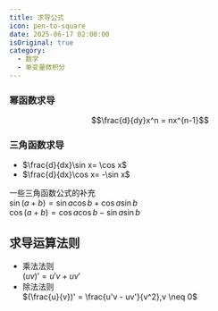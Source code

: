 ```yaml
---
title: 求导公式
icon: pen-to-square
date: 2025-06-17 02:00:00
isOriginal: true
category:
  - 数学
  - 单变量微积分
---
```


<!-- more -->

### 幂函数求导
$$\frac{d}{dy}x^n = nx^{n-1}$$

### 三角函数求导

* $\frac{d}{dx}\sin x= \cos x$
* $\frac{d}{dx}\cos x= -\sin x$

一些三角函数公式的补充  
$\sin(a+b) = \sin a \cos b + \cos a \sin b$  
$\cos(a+b) = \cos a \cos b - \sin a \sin b$



## 求导运算法则

* 乘法法则  
  $(uv)' = u'v + uv'$  
* 除法法则  
  $(\frac{u}{v})' = \frac{u'v - uv'}{v^2},v \neq 0$

